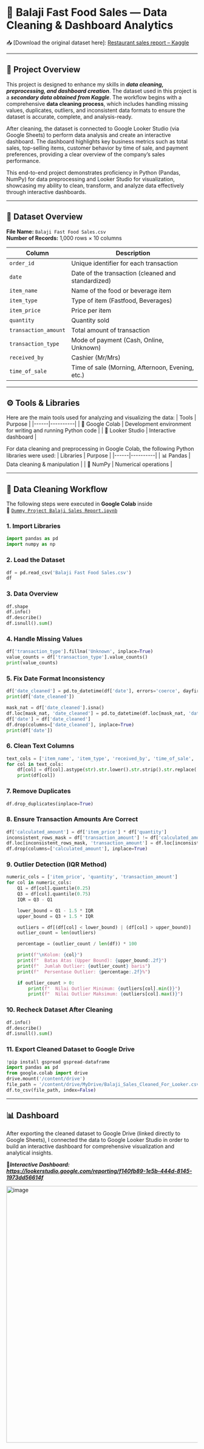 # 🍴 Balaji Fast Food Sales — Data Cleaning & Dashboard Analytics
📥 [Download the original dataset here]: [Restaurant sales report – Kaggle](https://www.kaggle.com/datasets/rajatsurana979/fast-food-sales-report)

---

## 📖 Project Overview  

This project is designed to enhance my skills in ***data cleaning, preprocessing, and dashboard creation***. The dataset used in this project is a ***secondary data obtained from Kaggle***. The workflow begins with a comprehensive **data cleaning process**, which includes handling missing values, duplicates, outliers, and inconsistent data formats to ensure the dataset is accurate, complete, and analysis-ready.  

After cleaning, the dataset is connected to Google Looker Studio (via Google Sheets) to perform data analysis and create an interactive dashboard. The dashboard highlights key business metrics such as total sales, top-selling items, customer behavior by time of sale, and payment preferences, providing a clear overview of the company’s sales performance.

This end-to-end project demonstrates proficiency in Python (Pandas, NumPy) for data preprocessing and Looker Studio for visualization, showcasing my ability to clean, transform, and analyze data effectively through interactive dashboards.

---

## 📂 Dataset Overview

**File Name:** `Balaji Fast Food Sales.csv`  
**Number of Records:** 1,000 rows × 10 columns  

| Column | Description |
|--------|-------------|
| `order_id` | Unique identifier for each transaction |
| `date` | Date of the transaction (cleaned and standardized) |
| `item_name` | Name of the food or beverage item |
| `item_type` | Type of item (Fastfood, Beverages) |
| `item_price` | Price per item |
| `quantity` | Quantity sold |
| `transaction_amount` | Total amount of transaction |
| `transaction_type` | Mode of payment (Cash, Online, Unknown) |
| `received_by` | Cashier (Mr/Mrs) |
| `time_of_sale` | Time of sale (Morning, Afternoon, Evening, etc.) |

---
## ⚙️ Tools & Libraries  
Here are the main tools used for analyzing and visualizing the data:
| Tools | Purpose |
|------|----------|
| 🐍 Google Colab | Development environment for writing and running Python code |
| 🧾 Looker Studio | Interactive dashboard |

For data cleaning and preprocessing in Google Colab, the following Python libraries were used:
| Libraries | Purpose |
|------|----------|
| 📊 Pandas | Data cleaning & manipulation |
| 🔢 NumPy | Numerical operations |

---
## 🧹 Data Cleaning Workflow  
The following steps were executed in **Google Colab** inside  
📓 [`Dummy Project Balaji Sales Report.ipynb`](https://colab.research.google.com/drive/1BLbDzVChMvMUohwSzLznk-IWNWGx7SPg?usp=sharing)
### 1. Import Libraries
```python
import pandas as pd
import numpy as np
```
### 2. Load the Dataset
```python
df = pd.read_csv('Balaji Fast Food Sales.csv')
df
```
### 3. Data Overview
```python
df.shape
df.info()
df.describe()
df.isnull().sum()
```
### 4. Handle Missing Values
```python
df['transaction_type'].fillna('Unknown', inplace=True)
value_counts = df['transaction_type'].value_counts()
print(value_counts)
```
### 5. Fix Date Format Inconsistency  
```python
df['date_cleaned'] = pd.to_datetime(df['date'], errors='coerce', dayfirst=True)
print(df['date_cleaned'])

mask_nat = df['date_cleaned'].isna()
df.loc[mask_nat, 'date_cleaned'] = pd.to_datetime(df.loc[mask_nat, 'date'], errors='coerce', dayfirst=False)
df['date'] = df['date_cleaned']
df.drop(columns=['date_cleaned'], inplace=True)
print(df['date'])
```
### 6. Clean Text Columns  
```python
text_cols = ['item_name', 'item_type', 'received_by', 'time_of_sale', 'transaction_type']
for col in text_cols:
    df[col] = df[col].astype(str).str.lower().str.strip().str.replace('.', '', regex=False)
    print(df[col])
```
### 7. Remove Duplicates
```python
df.drop_duplicates(inplace=True)
```
### 8. Ensure Transaction Amounts Are Correct
```python
df['calculated_amount'] = df['item_price'] * df['quantity']
inconsistent_rows_mask = df['transaction_amount'] != df['calculated_amount']
df.loc[inconsistent_rows_mask, 'transaction_amount'] = df.loc[inconsistent_rows_mask, 'calculated_amount']
df.drop(columns=['calculated_amount'], inplace=True)
```
### 9. Outlier Detection (IQR Method)
```python
numeric_cols = ['item_price', 'quantity', 'transaction_amount']
for col in numeric_cols:
    Q1 = df[col].quantile(0.25)
    Q3 = df[col].quantile(0.75)
    IQR = Q3 - Q1

    lower_bound = Q1 - 1.5 * IQR
    upper_bound = Q3 + 1.5 * IQR

    outliers = df[(df[col] < lower_bound) | (df[col] > upper_bound)]
    outlier_count = len(outliers)

    percentage = (outlier_count / len(df)) * 100

    print(f"\nKolom: {col}")
    print(f"  Batas Atas (Upper Bound): {upper_bound:.2f}")
    print(f"  Jumlah Outlier: {outlier_count} baris")
    print(f"  Persentase Outlier: {percentage:.2f}%")

    if outlier_count > 0:
        print(f"  Nilai Outlier Minimum: {outliers[col].min()}")
        print(f"  Nilai Outlier Maksimum: {outliers[col].max()}")
```
### 10. Recheck Dataset After Cleaning
```python
df.info()
df.describe()
df.isnull().sum()
```
### 11. Export Cleaned Dataset to Google Drive
```python
!pip install gspread gspread-dataframe
import pandas as pd
from google.colab import drive
drive.mount('/content/drive')
file_path = '/content/drive/MyDrive/Balaji_Sales_Cleaned_For_Looker.csv'
df.to_csv(file_path, index=False)
```
---
## 📊 Dashboard 
After exporting the cleaned dataset to Google Drive (linked directly to Google Sheets), I connected the data to Google Looker Studio in order to build an interactive dashboard for comprehensive visualization and analytical insights.

🔗***Interactive Dashboard: https://lookerstudio.google.com/reporting/f140fb89-1e5b-444d-8145-1973dd56614f***

<img width="900" height="675" alt="image" src="https://github.com/user-attachments/assets/96d9cfe7-cbf4-4cb6-ab1e-46e708bbf89a" />

